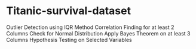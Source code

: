 # Titanic-survival-dataset
Outlier Detection using IQR Method
Correlation Finding for at least 2 Columns
Check for Normal Distribution
Apply Bayes Theorem on at least 3 Columns
Hypothesis Testing on Selected Variables
